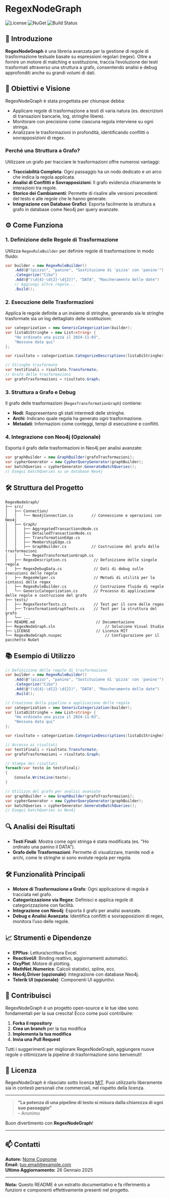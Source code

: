 ﻿# RegexNodeGraph

![License](https://img.shields.io/badge/license-MIT-blue.svg)
![NuGet](https://img.shields.io/nuget/v/RegexNodeGraph.svg)
![Build Status](https://img.shields.io/github/actions/workflow/status/YourUsername/RegexNodeGraph/build.yml)

## 🚀 Introduzione

**RegexNodeGraph** è una libreria avanzata per la gestione di regole di trasformazione testuale basate su espressioni regolari (regex). Oltre a fornire un motore di matching e sostituzione, traccia l’evoluzione dei testi trasformati attraverso una struttura a grafo, consentendo analisi e debug approfonditi anche su grandi volumi di dati.

## 🎯 Obiettivi e Visione

RegexNodeGraph è stata progettata per chiunque debba:

- Applicare regole di trasformazione a testi di varia natura (es. descrizioni di transazioni bancarie, log, stringhe libere).
- Monitorare con precisione come ciascuna regola interviene su ogni stringa.
- Analizzare le trasformazioni in profondità, identificando conflitti o sovrapposizioni di regex.

### **Perché una Struttura a Grafo?**

Utilizzare un grafo per tracciare le trasformazioni offre numerosi vantaggi:

- **Tracciabilità Completa**: Ogni passaggio ha un nodo dedicato e un arco che indica la regola applicata.
- **Analisi di Conflitti e Sovrapposizioni**: Il grafo evidenzia chiaramente le interazioni tra regole.
- **Storico dei Cambiamenti**: Permette di risalire alle versioni precedenti del testo e alle regole che le hanno generate.
- **Integrazione con Database Grafici**: Esporta facilmente la struttura a grafo in database come Neo4j per query avanzate.

## ⚙️ Come Funziona

### 1. Definizione delle Regole di Trasformazione

Utilizza `RegexRuleBuilder` per definire regole di trasformazione in modo fluido:

```csharp
var builder = new RegexRuleBuilder()
    .Add(@"(pizza)", "panino", "Sostituzione di 'pizza' con 'panino'")
    .Categorize("Cibo")
    .Add(@"(\d{4}-\d{2}-\d{2})", "DATA", "Mascheramento delle date")
    // Aggiungi altre regole...
    .Build();
```

### 2. Esecuzione delle Trasformazioni

Applica le regole definite a un insieme di stringhe, generando sia le stringhe trasformate sia un log dettagliato delle sostituzioni:

```csharp
var categorization = new GenericCategorization(builder);
var listaDiStringhe = new List<string> {
    "Ho ordinato una pizza il 2024-11-03",
    "Nessuna data qui" 
};

var risultato = categorization.CategorizeDescriptions(listaDiStringhe);

// Stringhe trasformate
var testiFinali = risultato.Transformate; 
// Grafo delle trasformazioni
var grafoTrasformazioni = risultato.Graph;
```

### 3. Struttura a Grafo e Debug

Il grafo delle trasformazioni (`RegexTransformationGraph`) contiene:

- **Nodi**: Rappresentano gli stati intermedi delle stringhe.
- **Archi**: Indicano quale regola ha generato ogni trasformazione.
- **Metadati**: Informazioni come conteggi, tempi di esecuzione e conflitti.

### 4. Integrazione con Neo4j (Opzionale)

Esporta il grafo delle trasformazioni in Neo4j per analisi avanzate:

```csharp
var graphBuilder = new GraphBuilder(grafoTrasformazioni);
var cypherGenerator = new CypherQueryGenerator(graphBuilder);
var batchQueries = cypherGenerator.GenerateBatchQueries();
// Esegui batchQueries su un database Neo4j
```

## 🛠 Struttura del Progetto

```
RegexNodeGraph/
├── src/
│   ├── Connection/
│   │   └── Neo4jConnection.cs        // Connessione e operazioni con Neo4j 
│   ├── Graph/
│   │   ├── AggregatedTransactionsNode.cs
│   │   ├── DetailedTransactionNode.cs
│   │   ├── TransformationEdge.cs
│   │   ├── MembershipEdge.cs
│   │   ├── GraphBuilder.cs           // Costruzione del grafo delle trasformazioni 
│   │   └── RegexTransformationGraph.cs
│   ├── RegexDescription.cs            // Definizione delle singole regole
│   ├── RegexDebugData.cs              // Dati di debug sulle esecuzioni delle regole
│   ├── RegexHelper.cs                 // Metodi di utilità per la sintassi delle regex
│   ├── RegexRuleBuilder.cs            // Costruzione fluida di regole
│   └── GenericCategorization.cs       // Processo di applicazione delle regole e costruzione del grafo
├── tests/
│   ├── RegexTesterTests.cs            // Test per il core delle regex
│   ├── TransformationGraphTests.cs    // Test per la struttura del grafo
│   └── ...
├── README.md                           // Documentazione
├── RegexNodeGraph.sln                      // Soluzione Visual Studio
├── LICENSE                             // Licenza MIT
└── RegexNodeGraph.nuspec                   // Configurazione per il pacchetto NuGet
```

## 📚 Esempio di Utilizzo

```csharp
// Definizione delle regole di trasformazione
var builder = new RegexRuleBuilder()
    .Add(@"(pizza)", "panino", "Sostituzione di 'pizza' con 'panino'")
    .Categorize("Cibo")
    .Add(@"(\d{4}-\d{2}-\d{2})", "DATA", "Mascheramento delle date")
    .Build();

// Creazione della pipeline e applicazione delle regole
var categorization = new GenericCategorization(builder);
var listaDiStringhe = new List<string> {
    "Ho ordinato una pizza il 2024-11-03",
    "Nessuna data qui" 
};

var risultato = categorization.CategorizeDescriptions(listaDiStringhe);

// Accesso ai risultati
var testiFinali = risultato.Transformate; 
var grafoTrasformazioni = risultato.Graph;

// Stampa dei risultati
foreach(var testo in testiFinali)
{
    Console.WriteLine(testo);
}

// Utilizzo del grafo per analisi avanzate
var graphBuilder = new GraphBuilder(grafoTrasformazioni);
var cypherGenerator = new CypherQueryGenerator(graphBuilder);
var batchQueries = cypherGenerator.GenerateBatchQueries();
// Esegui batchQueries su Neo4j
```

## 🔍 Analisi dei Risultati

- **Testi Finali**: Mostra come ogni stringa è stata modificata (es. "Ho ordinato una panino il DATA").
- **Grafo delle Trasformazioni**: Permette di visualizzare, tramite nodi e archi, come le stringhe si sono evolute regola per regola.

## 🛠️ Funzionalità Principali

- **Motore di Trasformazione a Grafo**: Ogni applicazione di regola è tracciata nel grafo.
- **Categorizzazione via Regex**: Definisci e applica regole di categorizzazione con facilità.
- **Integrazione con Neo4j**: Esporta il grafo per analisi avanzate.
- **Debug e Analisi Avanzata**: Identifica conflitti e sovrapposizioni di regex, monitora l’uso delle regole.

## 📈 Strumenti e Dipendenze

- **EPPlus**: Lettura/scrittura Excel.
- **ReactiveUI**: Binding reattivo, aggiornamenti automatici.
- **OxyPlot**: Motore di plotting.
- **MathNet.Numerics**: Calcoli statistici, spline, ecc.
- **Neo4j.Driver (opzionale)**: Integrazione con database Neo4j.
- **Telerik UI (opzionale)**: Componenti UI aggiuntivi.

## 🤝 Contribuisci

RegexNodeGraph è un progetto open-source e le tue idee sono fondamentali per la sua crescita! Ecco come puoi contribuire:

1. **Forka il repository**
2. **Crea un branch** per la tua modifica
3. **Implementa la tua modifica**
4. **Invia una Pull Request**

Tutti i suggerimenti per migliorare RegexNodeGraph, aggiungere nuove regole o ottimizzare la pipeline di trasformazione sono benvenuti!

## 📄 Licenza

RegexNodeGraph è rilasciato sotto licenza [MIT](LICENSE). Puoi utilizzarlo liberamente sia in contesti personali che commerciali, nel rispetto della licenza.

---

> **"La potenza di una pipeline di testo si misura dalla chiarezza di ogni suo passaggio"**  
> – Anonimo

Buon divertimento con **RegexNodeGraph**!

---

## 📫 Contatti

**Autore:** [Nome Cognome](https://github.com/YourUsername)  
**Email:** [tuo.email@example.com](mailto:tuo.email@example.com)  
**Ultimo Aggiornamento:** 26 Gennaio 2025

---

**Nota:** Questo README è un estratto documentativo e fa riferimento a funzioni e componenti effettivamente presenti nel progetto.
